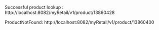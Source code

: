 Successful product lookup :
http://localhost:8082/myRetail/v1/product/13860428

ProductNotFound:
http://localhost:8082/myRetail/v1/product/13860400
